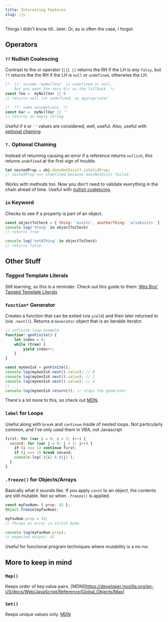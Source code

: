 ```yaml
---
title: Interesting Features 
slug: /js
---
```

Things I didn't know till...later. Or, as is often the case, I forgot.
## Operators
### `??` Nullish Coalescing
Contrast to the or operator (`||`). `||` returns the RH if the LH is _any_ `falsy`, but `??` returns the the RH if the LH is `null` or `undefined`, otherwise the LH.

```javascript
/*  ||: assume 'myNullVar' is undefined or null,
    but you want the zero b/c as the fallback  */
const foo =  myNullVar || 0
// returns null (or undefined, as appropriate)

/*  ??: same assumptions  */
const bar =  myNullVar || ''
// returns an empty string
```
Useful if `0` or `''` values are considered, well, useful. Also, useful with [optional chaining](#-optional-chaining).
### `?.` Optional Chaining
Instead of returning causing an error if a reference returns `nullish`, this returns `undefined` at the first sign of trouble.
```javascript
let nestedProp = obj.doesNotExist?.isValidProp;
// nestedProp === undefined because doesNotExist failed.
```
Works with methods too. Now you don't need to validate everything in the chain ahead of time. Useful with [nullish coalescing](#-nullish-coalescing-operator).
### `in` Keyword
Checks to see if a property is part of an object.
```javascript
const objectToCheck = { thing: 'exists', anotherThing: 'alsoExists' }
console.log('thing' in objectToCheck)
// returns true

console.log('notAThing' in objectToCheck)
// returns false
```
## Other Stuff
### _Tagged_ Template Literals
Still learning, so this is a reminder. Check out this guide to them: [Wes Bos' Tagged Template Literals](https://wesbos.com/tagged-template-literals)

### `function*` Generator 
Creates a function that can be exited (via `yield`) and then later returned to (via `.next()`). Returns a `Generator` object that is an iterable iterator.
```javascript
// infinite loop example
function* genFinite() {
    let index = 0;
    while (true) {
        yield index++;
    }
}

const myGenIsX = genFinite();
console.log(myGenIsX.next().value); // 0
console.log(myGenIsX.next().value); // 1
console.log(myGenIsX.next().value); // 2
// ...
console.log(myGenIsX.return()); // stops the generator
```
There's a lot more to this, so check out [MDN](https://developer.mozilla.org/en-US/docs/Web/JavaScript/Reference/Statements/function*).

### `label` for Loops
Useful along with `break` and `continue` inside of nested loops. Not particularly common, and I've only used them in VBA, not Javascript
```javascript
first: for (var i = 0; i < 3; i++) {
  second: for (var j = 0; j < 3; j++) {
    if (i === 1) continue first;
    if (j === 1) break second;
    console.log(`${i} & ${j}`);
  }
}
```

### `.freeze()` for Objects/Arrays
Basically what it sounds like. If you apply `const` to an object, the contents are still mutable. Not so when `.freeze()` is applied.
```javascript
const myFavNum= { prop: 42 };
Object.freeze(myFavNum);

myFavNum.prop = 33;
// Throws an error in strict mode

console.log(myFavNum.prop);
// expected output: 42
```
Useful for functional program techniques where mutability is a no-no.
## More to keep in mind  

### `Map()`
Keeps order of key:value pairs. [MDN][https://developer.mozilla.org/en-US/docs/Web/JavaScript/Reference/Global_Objects/Map]
### `Set()`
Keeps unique values only. [MDN](https://developer.mozilla.org/en-US/docs/Web/JavaScript/Reference/Global_Objects/Set)




